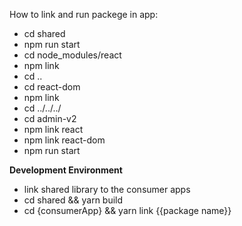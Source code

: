 How to link and run packege in app:
* cd shared
* npm run start
* cd node_modules/react
* npm link
* cd ..
* cd react-dom
* npm link
* cd ../../../
* cd admin-v2
* npm link react
* npm link react-dom
* npm run start

**Development Environment**
- link shared library to the consumer apps
- cd shared && yarn build
- cd {consumerApp} && yarn link {{package name}}

